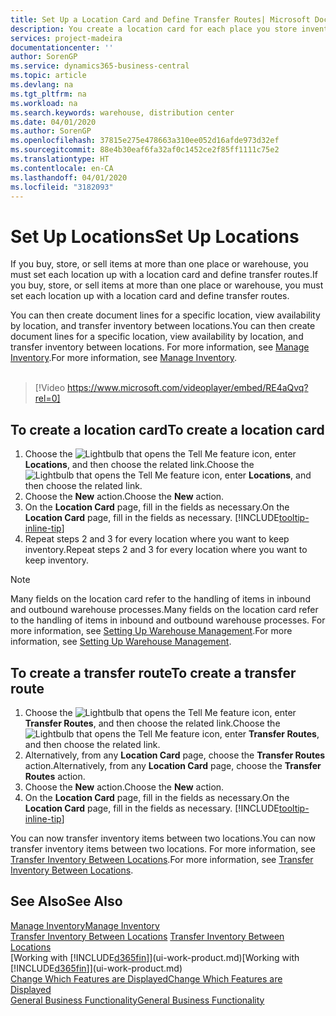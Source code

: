 ```yaml
---
title: Set Up a Location Card and Define Transfer Routes| Microsoft Docs
description: You create a location card for each place you store inventory items, for example, a warehouse or distribution centre, and set up routes to transfer items between locations.
services: project-madeira
documentationcenter: ''
author: SorenGP
ms.service: dynamics365-business-central
ms.topic: article
ms.devlang: na
ms.tgt_pltfrm: na
ms.workload: na
ms.search.keywords: warehouse, distribution center
ms.date: 04/01/2020
ms.author: SorenGP
ms.openlocfilehash: 37815e275e478663a310ee052d16afde973d32ef
ms.sourcegitcommit: 88e4b30eaf6fa32af0c1452ce2f85ff1111c75e2
ms.translationtype: HT
ms.contentlocale: en-CA
ms.lasthandoff: 04/01/2020
ms.locfileid: "3182093"
---
```

# <a name="set-up-locations"></a><span data-ttu-id="e7351-103">Set Up Locations</span><span class="sxs-lookup"><span data-stu-id="e7351-103">Set Up Locations</span></span>
<span data-ttu-id="e7351-104">If you buy, store, or sell items at more than one place or warehouse, you must set each location up with a location card and define transfer routes.</span><span class="sxs-lookup"><span data-stu-id="e7351-104">If you buy, store, or sell items at more than one place or warehouse, you must set each location up with a location card and define transfer routes.</span></span>

<span data-ttu-id="e7351-105">You can then create document lines for a specific location, view availability by location, and transfer inventory between locations.</span><span class="sxs-lookup"><span data-stu-id="e7351-105">You can then create document lines for a specific location, view availability by location, and transfer inventory between locations.</span></span> <span data-ttu-id="e7351-106">For more information, see [Manage Inventory](inventory-manage-inventory.md).</span><span class="sxs-lookup"><span data-stu-id="e7351-106">For more information, see [Manage Inventory](inventory-manage-inventory.md).</span></span>
<br><br>  
  
> [!Video https://www.microsoft.com/videoplayer/embed/RE4aQvq?rel=0]

## <a name="to-create-a-location-card"></a><span data-ttu-id="e7351-107">To create a location card</span><span class="sxs-lookup"><span data-stu-id="e7351-107">To create a location card</span></span>
1. <span data-ttu-id="e7351-108">Choose the ![Lightbulb that opens the Tell Me feature](media/ui-search/search_small.png "Tell me what you want to do") icon, enter **Locations**, and then choose the related link.</span><span class="sxs-lookup"><span data-stu-id="e7351-108">Choose the ![Lightbulb that opens the Tell Me feature](media/ui-search/search_small.png "Tell me what you want to do") icon, enter **Locations**, and then choose the related link.</span></span>
2. <span data-ttu-id="e7351-109">Choose the **New** action.</span><span class="sxs-lookup"><span data-stu-id="e7351-109">Choose the **New** action.</span></span>
3. <span data-ttu-id="e7351-110">On the **Location Card** page, fill in the fields as necessary.</span><span class="sxs-lookup"><span data-stu-id="e7351-110">On the **Location Card** page, fill in the fields as necessary.</span></span> [!INCLUDE[tooltip-inline-tip](includes/tooltip-inline-tip_md.md)]
4. <span data-ttu-id="e7351-111">Repeat steps 2 and 3 for every location where you want to keep inventory.</span><span class="sxs-lookup"><span data-stu-id="e7351-111">Repeat steps 2 and 3 for every location where you want to keep inventory.</span></span>

> [!NOTE]  
> <span data-ttu-id="e7351-112">Many fields on the location card refer to the handling of items in inbound and outbound warehouse processes.</span><span class="sxs-lookup"><span data-stu-id="e7351-112">Many fields on the location card refer to the handling of items in inbound and outbound warehouse processes.</span></span> <span data-ttu-id="e7351-113">For more information, see [Setting Up Warehouse Management](warehouse-setup-warehouse.md).</span><span class="sxs-lookup"><span data-stu-id="e7351-113">For more information, see [Setting Up Warehouse Management](warehouse-setup-warehouse.md).</span></span>

## <a name="to-create-a-transfer-route"></a><span data-ttu-id="e7351-114">To create a transfer route</span><span class="sxs-lookup"><span data-stu-id="e7351-114">To create a transfer route</span></span>
1. <span data-ttu-id="e7351-115">Choose the ![Lightbulb that opens the Tell Me feature](media/ui-search/search_small.png "Tell me what you want to do") icon, enter **Transfer Routes**, and then choose the related link.</span><span class="sxs-lookup"><span data-stu-id="e7351-115">Choose the ![Lightbulb that opens the Tell Me feature](media/ui-search/search_small.png "Tell me what you want to do") icon, enter **Transfer Routes**, and then choose the related link.</span></span>
2. <span data-ttu-id="e7351-116">Alternatively, from any **Location Card** page, choose the **Transfer Routes** action.</span><span class="sxs-lookup"><span data-stu-id="e7351-116">Alternatively, from any **Location Card** page, choose the **Transfer Routes** action.</span></span>
3. <span data-ttu-id="e7351-117">Choose the **New** action.</span><span class="sxs-lookup"><span data-stu-id="e7351-117">Choose the **New** action.</span></span>
4. <span data-ttu-id="e7351-118">On the **Location Card** page, fill in the fields as necessary.</span><span class="sxs-lookup"><span data-stu-id="e7351-118">On the **Location Card** page, fill in the fields as necessary.</span></span> [!INCLUDE[tooltip-inline-tip](includes/tooltip-inline-tip_md.md)]

<span data-ttu-id="e7351-119">You can now transfer inventory items between two locations.</span><span class="sxs-lookup"><span data-stu-id="e7351-119">You can now transfer inventory items between two locations.</span></span> <span data-ttu-id="e7351-120">For more information, see [Transfer Inventory Between Locations](inventory-how-transfer-between-locations.md).</span><span class="sxs-lookup"><span data-stu-id="e7351-120">For more information, see [Transfer Inventory Between Locations](inventory-how-transfer-between-locations.md).</span></span>    

## <a name="see-also"></a><span data-ttu-id="e7351-121">See Also</span><span class="sxs-lookup"><span data-stu-id="e7351-121">See Also</span></span>
[<span data-ttu-id="e7351-122">Manage Inventory</span><span class="sxs-lookup"><span data-stu-id="e7351-122">Manage Inventory</span></span>](inventory-manage-inventory.md)  
<span data-ttu-id="e7351-123">[Transfer Inventory Between Locations](inventory-how-transfer-between-locations.md)  </span><span class="sxs-lookup"><span data-stu-id="e7351-123">[Transfer Inventory Between Locations](inventory-how-transfer-between-locations.md)  </span></span>  
<span data-ttu-id="e7351-124">[Working with [!INCLUDE[d365fin](includes/d365fin_md.md)]](ui-work-product.md)</span><span class="sxs-lookup"><span data-stu-id="e7351-124">[Working with [!INCLUDE[d365fin](includes/d365fin_md.md)]](ui-work-product.md)</span></span>  
[<span data-ttu-id="e7351-125">Change Which Features are Displayed</span><span class="sxs-lookup"><span data-stu-id="e7351-125">Change Which Features are Displayed</span></span>](ui-experiences.md)  
[<span data-ttu-id="e7351-126">General Business Functionality</span><span class="sxs-lookup"><span data-stu-id="e7351-126">General Business Functionality</span></span>](ui-across-business-areas.md)
